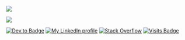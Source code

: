 

![](https://github-readme-stats.spencer741.vercel.app/api?username=spencer741&count_private=true&show_icons=true&custom_title=Summary&theme=light&title_color=0077b5&icon_color=0077b5)

![](https://github-readme-stats.spencer741.vercel.app/api/wakatime?username=@spencer741&theme=light&custom_title=Weekly%20development%20breakdown&title_color=0077b5&icon_color=0077b5)

[![Dev.to Badge](https://img.shields.io/badge/DEV.TO-%230A0A0A.svg?&style=for-the-badge&logo=dev-dot-to&logoColor=white)](https://dev.to/spencer741)
[![My LinkedIn profile](https://img.shields.io/badge/linkedin%20-%230077B5.svg?&style=for-the-badge&logo=linkedin&logoColor=white)](https://linkedin.com/in/spencer-arnold741)
[![Stack Overflow](https://img.shields.io/badge/Stack_Overflow-FE7A16?style=for-the-badge&logo=stack-overflow&logoColor=white)](https://stackoverflow.com/users/3358589/spencer741)
[![Visits Badge](https://shields-io-visitor-counter.herokuapp.com/badge?page=spencer741.spencer741&color=0077b5&style=for-the-badge&logo=GitHub&logoColor=FFFFFF)](https://github.com/spencer741)






